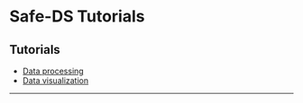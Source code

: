 # Safe-DS Tutorials

## Tutorials

-   [Data processing](./data_processing.md)
-   [Data visualization](./visualization.md)

---
